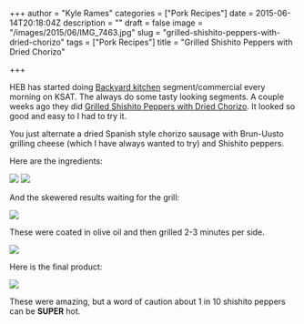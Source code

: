 +++
author = "Kyle Rames"
categories = ["Pork Recipes"]
date = 2015-06-14T20:18:04Z
description = ""
draft = false
image = "/images/2015/06/IMG_7463.jpg"
slug = "grilled-shishito-peppers-with-dried-chorizo"
tags = ["Pork Recipes"]
title = "Grilled Shishito Peppers with Dried Chorizo"

+++

HEB has started doing [Backyard kitchen](http://www.ksat.com/pns/ksat/marketplace/heb-backyard-kitchen.html) segment/commercial every morning on KSAT. The always do some tasty looking segments. A couple weeks ago they did [Grilled Shishito Peppers with Dried Chorizo](http://www.ksat.com/pns/ksat/marketplace/heb-backyard-kitchen/video-recipes/heb-grilled-shishito-peppers-with-dried-chorizo.html). It looked so good and easy to I had to try it.

You just alternate a dried Spanish style chorizo sausage with Brun-Uusto grilling cheese (which I have always wanted to try) and Shishito peppers.

Here are the ingredients: 

![](/images/2015/06/IMG_7437.jpg)
![](/images/2015/06/IMG_7438.jpg)

And the skewered results waiting for the grill:

![](/images/2015/06/IMG_7455.jpg)

These were coated in olive oil and then grilled 2-3 minutes per side.

![](/images/2015/06/IMG_7459.jpg)

Here is the final product:

![](/images/2015/06/IMG_7464.jpg)


These were amazing, but a word of caution about 1 in 10 shishito peppers can be **SUPER** hot.
